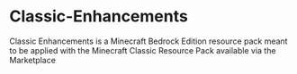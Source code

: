 # Classic-Enhancements
Classic Enhancements is a Minecraft Bedrock Edition resource pack meant to be applied with the Minecraft Classic Resource Pack available via the Marketplace
